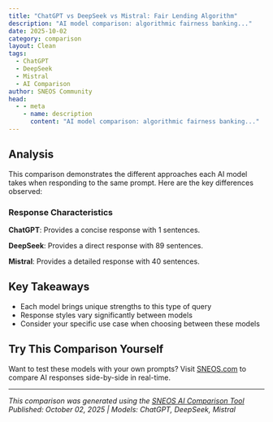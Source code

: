 ```yaml
---
title: "ChatGPT vs DeepSeek vs Mistral: Fair Lending Algorithm"
description: "AI model comparison: algorithmic fairness banking..."
date: 2025-10-02
category: comparison
layout: Clean
tags:
  - ChatGPT
  - DeepSeek
  - Mistral
  - AI Comparison
author: SNEOS Community
head:
  - - meta
    - name: description
      content: "AI model comparison: algorithmic fairness banking..."
---
```


<ChatComparison
  title="ChatGPT vs DeepSeek vs Mistral: Fair Lending Algorithm"
  prompt="algorithmic fairness banking"
  :responses='{
    "ChatGPT": "Error calling OpenAI API.",
    "DeepSeek": "Of course. This is a critical and rapidly evolving topic at the intersection of finance, ethics, and data science. Here\u2019s a comprehensive breakdown of algorithmic fairness in banking.\n\n### What is Algorithmic Fairness in Banking?\n\nAlgorithmic fairness in banking is the principle and practice of ensuring that the automated systems and models used by financial institutions do not create, perpetuate, or exacerbate unfair biases against individuals or groups based on protected characteristics like race, gender, age, ethnicity, or postal code.\n\nIt\u0027s about moving beyond the old adage \u0022the computer is never wrong\u0022 to proactively ensuring the computer is **fair and just**.\n\n### Why is it So Important?\n\nThe use of algorithms in banking is ubiquitous and has high-stakes consequences:\n\n1.  **High-Impact Decisions:** Algorithms drive decisions on credit scoring, loan approvals, insurance premiums, fraud detection, and targeted marketing. A biased algorithm can systematically deny certain groups access to capital, insurance, or other financial services.\n2.  **Regulatory and Legal Compliance:** Regulators worldwide (like the CFPB in the US, FCA in the UK, and the EU\u0027s proposed AI Act) are increasingly focused on preventing digital redlining and discriminatory outcomes. Non-compliance can lead to massive fines and reputational damage.\n3.  **Reputational Risk:** Public exposure of a biased algorithm can destroy customer trust and brand value. (e.g., The Apple Card gender bias controversy in 2019).\n4.  **Business Case:** Fairness isn\u0027t just ethical; it\u0027s good business. By identifying and mitigating bias, banks can tap into underserved markets, foster innovation, and build more robust, generalizable models.\n\n---\n\n### Key Areas Where Bias Can Creep In\n\n| Area | How Algorithms Are Used | Potential Fairness Risks |\n| :--- | :--- | :--- |\n| **Credit Scoring \u0026 Lending** | Predicting creditworthiness for loans, credit cards, and mortgages. | **Proxy Discrimination:** Using ZIP codes as a proxy for race, or shopping history as a proxy for gender. **Historical Bias:** Training data reflects past discriminatory lending practices (like redlining). |\n| **Marketing \u0026 Targeting** | Identifying \u0022high-value\u0022 customers for premium products (e.g., wealth management). | **Digital Redlining:** Systematically excluding low-income or minority neighborhoods from offers for beneficial financial products, while targeting them for predatory ones (e.g., high-interest loans). |\n| **Fraud Detection** | Flagging suspicious transactions or accounts for review. | **Group Stereotyping:** Over-policing transactions in certain geographic areas or from specific merchant types, leading to higher false positive rates for certain demographic groups. |\n| **Insurance Underwriting** | Setting premiums for auto, home, or life insurance. | **Unfair Proxies:** Using non-causal correlates (e.g., educational level) that disproportionately impact protected groups to set higher premiums. |\n| **Customer Service** | Chatbots, call routing, and service level allocation. | **Service Discrimination:** Providing lower-quality automated service or routing customers from certain areas to longer wait times or less helpful agents. |\n\n---\n\n### Sources of Bias in Algorithms\n\nUnderstanding where bias comes from is the first step to mitigating it.\n\n1.  **Historical Bias:** The training data itself reflects existing societal or historical inequalities. If a bank\u0027s past data shows it denied loans to people from a specific neighborhood at a higher rate (due to human bias), an algorithm trained on that data will learn to do the same.\n2.  **Proxy Discrimination:** The model uses a variable that is strongly correlated with a protected attribute. **Example:** Using \u0022distance to a luxury grocery store\u0022 as a feature. This can be a very accurate proxy for income and race, leading to discriminatory outcomes without explicitly using race.\n3.  **Measurement Bias:** The way data is collected or labeled is flawed. For example, if \u0022financial stability\u0022 is measured by length of employment at a single company, this can disadvantage gig economy workers or immigrants.\n4.  **Model Bias:** The algorithm\u0027s objective function is not aligned with fairness. If a model is optimized *only* for profit maximization, it may learn to avoid lending to historically marginalized groups, even if they are creditworthy, because the perceived risk (based on biased data) is higher.\n\n---\n\n### Strategies and Techniques for Mitigating Bias\n\nBias mitigation is a multi-step process, not a one-time fix.\n\n**1. Governance \u0026 Framework:**\n*   **Establish an AI Ethics Board:** A cross-functional team (legal, compliance, data science, business) to oversee fairness.\n*   **Fairness-by-Design:** Integrate fairness considerations from the very beginning of the model development lifecycle, not as an afterthought.\n*   **Clear Definitions:** Define what \u0022fairness\u0022 means for a specific use case. Different definitions can be mutually exclusive (see below).\n\n**2. Technical Interventions:**\n*   **Pre-Processing:** \u0022Clean\u0022 the training data before the model sees it.\n    *   *Technique:* Massaging the dataset, reweighting examples from underrepresented groups.\n*   **In-Processing:** Modify the learning algorithm itself to incorporate fairness constraints.\n    *   *Technique:* Adding a mathematical penalty for violating a fairness metric during training.\n*   **Post-Processing:** Adjust the model\u0027s outputs after predictions are made.\n    *   *Technique:* Using different approval thresholds for different demographic groups to equalize outcomes (e.g., a lower credit score threshold for a historically disadvantaged group).\n\n**3. Transparency \u0026 Explainability (XAI):**\n*   **Explainable AI (XAI):** Use techniques like SHAP or LIME to explain *why* a model made a specific decision. This is crucial for regulators and for customers who have a right to explanation under laws like GDPR.\n*   **Algorithmic Auditing:** Conducting independent, third-party audits of models to test for bias and fairness. This is becoming a industry best practice.\n\n---\n\n### The Challenge: Defining \u0022Fairness\u0022\n\nThere is no single, universal definition of fairness. Banks must choose which definition aligns with their values and regulatory requirements. Two common, often conflicting, definitions are:\n\n*   **Group Fairness (Statistical Parity):** The rate of positive outcomes (e.g., loan approvals) should be similar across different demographic groups.\n    *   *Pro:* Simple to measure and understand.\n    *   *Con:* It can lead to giving loans to less-qualified individuals in one group and denying loans to highly-qualified individuals in another.\n\n*   **Individual Fairness:** Similar individuals should receive similar outcomes, regardless of their group membership.\n    *   *Pro:* Intuitively fair on an individual level.\n    *   *Con:* Defining \u0022similar\u0022 is extremely difficult and can itself introduce bias.\n\n### The Future and Regulatory Landscape\n\nThe field is moving towards stricter regulation and more sophisticated tools.\n*   **The EU AI Act:** Will classify many banking AI systems as \u0022High-Risk,\u0022 subjecting them to rigorous requirements for bias monitoring, data governance, and human oversight.\n*   **US Regulatory Scrutiny:** The CFPB and other agencies have made it clear they will use their authority (like the Equal Credit Opportunity Act - ECOA) to punish algorithmic discrimination.\n*   **Advanced Techniques:** Research continues into more robust fairness definitions, causal inference methods to root out proxy discrimination, and federated learning to train models on decentralized data without compromising privacy.\n\n### Conclusion\n\nAlgorithmic fairness is no longer an optional academic exercise for banks; it is a core component of responsible and sustainable business practice. Success requires a holistic approach that combines **strong governance, technical expertise, continuous monitoring, and a deep commitment to ethical principles.** By proactively addressing bias, banks can not only avoid regulatory pitfalls but also build more inclusive, trustworthy, and ultimately more successful financial systems.",
    "Mistral": "Algorithmic fairness in banking is a critical concern as financial institutions increasingly rely on algorithms and machine learning models to make decisions about credit scoring, loan approvals, fraud detection, and other financial services. Ensuring fairness in these algorithms is essential to avoid discriminatory practices and to maintain trust and compliance with regulatory standards. Here are some key considerations and approaches to achieving algorithmic fairness in banking:\n\n### Key Considerations\n\n1. **Bias in Data**:\n   - **Historical Bias**: Data used to train algorithms may contain historical biases, such as past discriminatory lending practices.\n   - **Representation Bias**: Certain demographic groups may be underrepresented in the training data, leading to biased outcomes.\n\n2. **Bias in Algorithms**:\n   - **Model Bias**: The choice of algorithm and its parameters can introduce bias. For example, some algorithms may be more sensitive to certain features that correlate with protected attributes.\n   - **Feedback Loops**: Algorithms that update based on their own predictions can reinforce existing biases.\n\n3. **Fairness Metrics**:\n   - **Demographic Parity**: Ensures that the probability of a positive outcome is the same across different demographic groups.\n   - **Equal Opportunity**: Ensures that the true positive rate (the probability of a positive outcome given a positive label) is the same across different groups.\n   - **Equalized Odds**: Ensures that both the true positive rate and the false positive rate are the same across different groups.\n\n4. **Regulatory Compliance**:\n   - **Fair Lending Laws**: Compliance with laws such as the Equal Credit Opportunity Act (ECOA) and the Fair Housing Act (FHA) in the United States.\n   - **Transparency**: Ensuring that the decision-making process is transparent and explainable to stakeholders and regulators.\n\n### Approaches to Achieving Fairness\n\n1. **Pre-Processing Techniques**:\n   - **Data Augmentation**: Adding synthetic data to balance the representation of different groups.\n   - **Re-sampling**: Techniques like oversampling underrepresented groups or undersampling overrepresented groups.\n   - **Bias Mitigation**: Transforming the data to reduce correlations between sensitive attributes and other features.\n\n2. **In-Processing Techniques**:\n   - **Fairness Constraints**: Incorporating fairness constraints directly into the training process of the algorithm.\n   - **Adversarial Debiasing**: Using adversarial learning to remove information about sensitive attributes from the model\u0027s predictions.\n\n3. **Post-Processing Techniques**:\n   - **Threshold Adjustment**: Adjusting the decision threshold for different groups to achieve fairness.\n   - **Reject Option Classification**: Introducing a reject option to avoid making decisions in ambiguous cases.\n\n4. **Monitoring and Auditing**:\n   - **Continuous Monitoring**: Regularly monitoring the performance of algorithms to detect and address biases.\n   - **Auditing**: Conducting periodic audits to ensure compliance with fairness standards and regulatory requirements.\n\n### Best Practices\n\n1. **Diverse Data Collection**:\n   - Ensure that data collection processes are inclusive and representative of all demographic groups.\n\n2. **Transparent Documentation**:\n   - Document the data sources, preprocessing steps, model selection, and evaluation metrics used in the algorithm development process.\n\n3. **Stakeholder Involvement**:\n   - Involve diverse stakeholders, including community representatives and ethicists, in the development and evaluation of algorithms.\n\n4. **Ethical Considerations**:\n   - Consider the ethical implications of algorithmic decisions and ensure that they align with the organization\u0027s values and societal norms.\n\n5. **Continuous Improvement**:\n   - Foster a culture of continuous improvement and learning, where biases are identified and addressed proactively.\n\nBy addressing these considerations and implementing these approaches, banks can work towards ensuring that their algorithms are fair and equitable, thereby building trust with customers and complying with regulatory standards."
  }'
  published-date="13:42"
/>

## Analysis

This comparison demonstrates the different approaches each AI model takes when responding to the same prompt. Here are the key differences observed:

### Response Characteristics

**ChatGPT**: Provides a concise response with 1 sentences. 

**DeepSeek**: Provides a direct response with 89 sentences. 

**Mistral**: Provides a detailed response with 40 sentences. 

## Key Takeaways

- Each model brings unique strengths to this type of query
- Response styles vary significantly between models
- Consider your specific use case when choosing between these models

## Try This Comparison Yourself

Want to test these models with your own prompts? Visit [SNEOS.com](https://sneos.com) to compare AI responses side-by-side in real-time.

---

*This comparison was generated using the [SNEOS AI Comparison Tool](https://sneos.com)*
*Published: October 02, 2025 | Models: ChatGPT, DeepSeek, Mistral*
